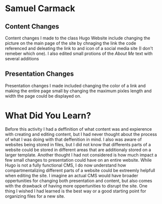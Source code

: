 # Samuel Carmack

## Content Changes

Content changes I made to the class Hugo Website include changing the picture on the main page of the site by chnaging the link the code referenced and deleating the link to and icon of a social media site (I don't remeber which one). I also edited small protions of the *About Me* text with several additions

## Presentation Changes 

Presentation changes I made included changing the color of a link and making the entire page small by changing the maximum pixles length and width the page could be displayed on. 

# What Did You Learn?

Before this activity I had a deffinition of what content was and expierence with creating and editing content, but I had never thought about the process of what I was doing with that deffenition in mind. I also was aware of websites being stored in files, but I did not know that differents parts of a website could be stored in different areas that are additionaly stored on a larger template. Another thought I had not considered is how much impact a few small changes to presentation could have on an entire website. While Hugo is not a fully functional CMS, I do now understand how compartmentalizing different parts of a website could be extreemly helpfull when editing the site. I imagine an actual CMS would have broader oppertunities for changing both presentation and content, but also comes with the drawback of having more oppertunities to disrupt the site. One thing I wished I had learned is the best way or a good starting point for organizing files for a new site.    


 
